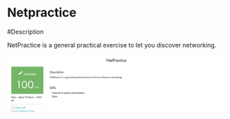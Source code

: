 # Netpractice

#Description

NetPractice is a general practical exercise to let you discover networking.

![](image.png)
